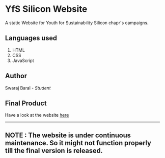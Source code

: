 # YfS Silicon Website
A static Website for Youth for Sustainability Silicon chapr's campaigns.
## Languages used
1. HTML
2. CSS
2. JavaScript
## Author
Swaraj Baral - *Student*
## Final Product
Have a look at the website [here](https://swarajbaral.github.io/yfs-silicon/)

---
**NOTE**
: The website is under continuous maintenance. So it might not function properly till the final version is released.
---
